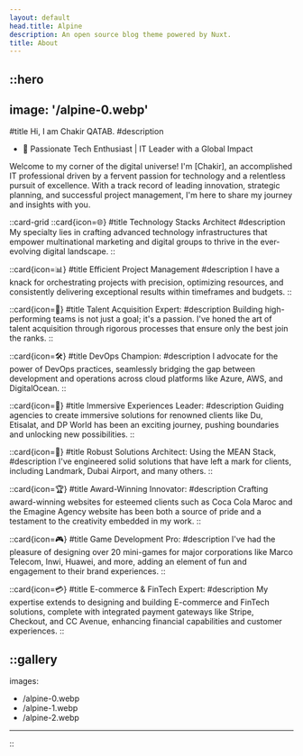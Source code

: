 ```yaml
---
layout: default
head.title: Alpine
description: An open source blog theme powered by Nuxt.
title: About
---
```


::hero
---
image: '/alpine-0.webp'
---
#title
Hi, I am Chakir QATAB.
#description
- 🚀 Passionate Tech Enthusiast | IT Leader with a Global Impact

Welcome to my corner of the digital universe! I'm [Chakir], an accomplished IT professional driven by a fervent passion for technology and a relentless pursuit of excellence. With a track record of leading innovation, strategic planning, and successful project management, I'm here to share my journey and insights with you.

::card-grid
  ::card{icon=🌐}
  #title
  Technology Stacks Architect
  #description
  My specialty lies in crafting advanced technology infrastructures that empower multinational marketing and digital groups to thrive in the ever-evolving digital landscape.
  ::

  ::card{icon=📊}
  #title
  Efficient Project Management
  #description
  I have a knack for orchestrating projects with precision, optimizing resources, and consistently delivering exceptional results within timeframes and budgets.
  :: 

  ::card{icon=🤝}
  #title
  Talent Acquisition Expert: 
  #description
  Building high-performing teams is not just a goal; it's a passion. I've honed the art of talent acquisition through rigorous processes that ensure only the best join the ranks.
  :: 

  ::card{icon=🛠️}
  #title
  DevOps Champion: 
  #description
  I advocate for the power of DevOps practices, seamlessly bridging the gap between development and operations across cloud platforms like Azure, AWS, and DigitalOcean.
  :: 

  ::card{icon=🌟}
  #title
  Immersive Experiences Leader:
  #description
  Guiding agencies to create immersive solutions for renowned clients like Du, Etisalat, and DP World has been an exciting journey, pushing boundaries and unlocking new possibilities.
  :: 

  ::card{icon=🔧}
  #title
  Robust Solutions Architect: Using the MEAN Stack, 
  #description
  I've engineered solid solutions that have left a mark for clients, including Landmark, Dubai Airport, and many others.
  :: 

  ::card{icon=🏆}
  #title
  Award-Winning Innovator: 
  #description
  Crafting award-winning websites for esteemed clients such as Coca Cola Maroc and the Emagine Agency website has been both a source of pride and a testament to the creativity embedded in my work.
  :: 

  ::card{icon=🎮}
  #title
  Game Development Pro:
  #description
  I've had the pleasure of designing over 20 mini-games for major corporations like Marco Telecom, Inwi, Huawei, and more, adding an element of fun and engagement to their brand experiences.
  :: 

  ::card{icon=💳}
  #title
  E-commerce & FinTech Expert:
  #description
  My expertise extends to designing and building E-commerce and FinTech solutions, complete with integrated payment gateways like Stripe, Checkout, and CC Avenue, enhancing financial capabilities and customer experiences.
  ::


::gallery
---
images:
  - /alpine-0.webp
  - /alpine-1.webp
  - /alpine-2.webp
---
::
